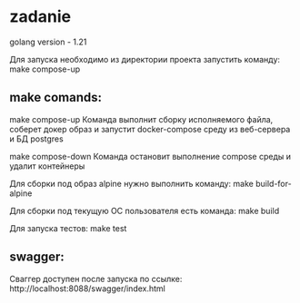 # zadanie

golang version - 1.21

Для запуска необходимо из директории проекта запустить команду:
make compose-up

## make comands:
make compose-up
Команда выполнит сборку исполняемого файла, соберет докер образ и запустит docker-compose среду из веб-сервера и БД postgres

make compose-down
Команда остановит выполнение compose среды и удалит контейнеры

Для сборки под образ alpine нужно выполнить команду:
make build-for-alpine

Для сборки под текущую ОС пользователя есть команда:
make build
 
Для запуска тестов:
make test

## swagger:
Сваггер доступен после запуска по ссылке:
http://localhost:8088/swagger/index.html